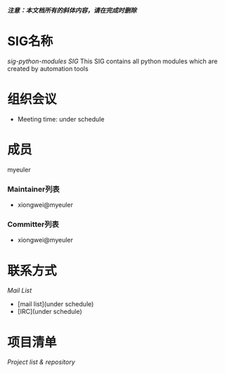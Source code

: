 ***注意：本文档所有的斜体内容，请在完成时删除***

# SIG名称

*sig-python-modules SIG*
This SIG contains all python modules which are created by automation tools


# 组织会议

- Meeting time: under schedule



# 成员
myeuler

### Maintainer列表
- xiongwei@myeuler



### Committer列表
- xiongwei@myeuler



# 联系方式

*Mail List*

- [mail list](under schedule)
- [IRC](under schedule)


# 项目清单

*Project list & repository*

